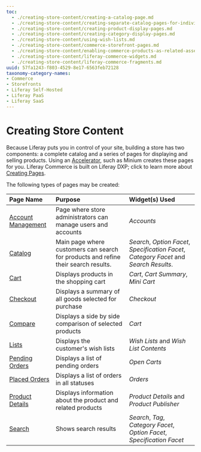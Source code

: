 ```yaml
---
toc:
  - ./creating-store-content/creating-a-catalog-page.md
  - ./creating-store-content/creating-separate-catalog-pages-for-individual-product-catalogs.md
  - ./creating-store-content/creating-product-display-pages.md
  - ./creating-store-content/creating-category-display-pages.md
  - ./creating-store-content/using-wish-lists.md
  - ./creating-store-content/commerce-storefront-pages.md
  - ./creating-store-content/enabling-commerce-products-as-related-assets.md
  - ./creating-store-content/liferay-commerce-widgets.md
  - ./creating-store-content/liferay-commerce-fragments.md
uuid: 57fa1243-f803-4529-8e17-6563feb72128
taxonomy-category-names:
- Commerce
- Storefronts
- Liferay Self-Hosted
- Liferay PaaS
- Liferay SaaS
---
```


# Creating Store Content

Because Liferay puts you in control of your site, building a store has two components: a complete catalog and a series of pages for displaying and selling products. Using an [Accelerator](../starting-a-store/accelerators.md), such as Minium creates these pages for you. Liferay Commerce is built on Liferay DXP; click to learn more about [Creating Pages](https://learn.liferay.com/web/guest/w/dxp/site-building/creating-pages).

The following types of pages may be created:

 | Page Name                                                               | Purpose                                                                            | Widget(s) Used                                                                          |
 |:------------------------------------------------------------------------|:-----------------------------------------------------------------------------------|:----------------------------------------------------------------------------------------|
 | [Account Management](./commerce-storefront-pages/account-management.md) | Page where store administrators can manage users and accounts                      | _Accounts_                                                                              |
 | [Catalog](./commerce-storefront-pages/catalog.md)                       | Main page where customers can search for products and refine their search results. | _Search_, _Option Facet_, _Specification Facet_, _Category Facet_ and _Search Results_. |
 | [Cart](./commerce-storefront-pages/cart.md)                             | Displays products in the shopping cart                                             | _Cart_, _Cart Summary_, _Mini Cart_                                                     |
 | [Checkout](./commerce-storefront-pages/checkout.md)                     | Displays a summary of all goods selected for purchase                              | _Checkout_                                                                              |
 | [Compare](./commerce-storefront-pages/compare.md)                       | Displays a side by side comparison of selected products                            | _Cart_                                                                                  |
 | [Lists](./commerce-storefront-pages/lists.md)                           | Displays the customer's wish lists                                                 | _Wish Lists_ and _Wish List Contents_                                                   |
 | [Pending Orders](./commerce-storefront-pages/pending-orders.md)         | Displays a list of pending orders                                                  | _Open Carts_                                                                            |
 | [Placed Orders](./commerce-storefront-pages/placed-orders.md)           | Displays a list of orders in all statuses                                          | _Orders_                                                                                |
 | [Product Details](./commerce-storefront-pages/product-details.md)       | Displays information about the product and related products                        | _Product Details_ and _Product Publisher_                                               |
 | [Search](./commerce-storefront-pages/search.md)                         | Shows search results                                                               | _Search_, _Tag_, _Category Facet_, _Option Facet_, _Specification Facet_                |
